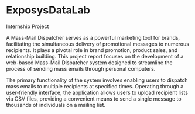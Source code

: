 # ExposysDataLab
Internship Project


A Mass-Mail Dispatcher serves as a powerful marketing tool for brands, facilitating the simultaneous delivery of promotional messages to numerous recipients. It plays a pivotal role in brand promotion, product sales, and relationship building. This project report focuses on the development of a web-based Mass-Mail Dispatcher system designed to streamline the process of sending mass emails through personal computers.

The primary functionality of the system involves enabling users to dispatch mass emails to multiple recipients at specified times. Operating through a user-friendly interface, the application allows users to upload recipient lists via CSV files, providing a convenient means to send a single message to thousands of individuals on a mailing list.
